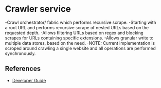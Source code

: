 # Crawler service
-Crawl orchestrator/ fabric which performs recursive scrape.
-Starting with a root URL and performs recursive scrape of nested URLs based on the requested depth.
-Allows filtering URLs based on regex and blocking scrapes for URLs containing specific extensions.
-Allows granular write to multiple data stores, based on the need.
-NOTE: Current implementation is scroped around crawling a single website and all operations are performed synchronously.

## References

- [Developer Guide](./docs/developer.md)
